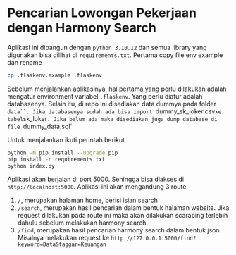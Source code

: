 # Pencarian Lowongan Pekerjaan dengan Harmony Search

Aplikasi ini dibangun dengan `python 3.10.12` dan semua library yang digunakan bisa dilihat di `requirements.txt`. Pertama copy file env example dan rename

```bash
cp .flaskenv.example .flaskenv
```

Sebelum menjalankan aplikasinya, hal pertama yang perlu dilakukan adalah mengatur environment variabel `.flaskenv`. Yang perlu diatur adalah databasenya. Selain itu, di repo ini disediakan data dummya pada folder ` data``. Jika databasenya sudah ada bisa import  `dummy_sk_loker.csv`ke tabel`sk_loker`. Jika belum ada maka disediakan juga dump database di file `dummy_data.sql`

Untuk menjalankan ikuti perintah berikut

```bash
python -m pip install --upgrade pip
pip install -r requirements.txt
python index.py
```

Aplikasi akan berjalan di port 5000. Sehingga bisa diakses di `http://localhost:5000`. Aplikasi ini akan mengandung 3 route

1. `/`, merupakan halaman home, berisi isian search
2. `/search`, merupakan hasil pencarian dalam bentuk halaman website. Jika request dilakukan pada route ini maka akan dilakukan scaraping terlebih dahulu sebelum melakukan harmony search.
3. `/find`, merupakan hasil pencarian harmony search dalam bentuk json. Misalnya melakukan request ke `http://127.0.0.1:5000/find?keyword=Data&taggar=Keuangan`
